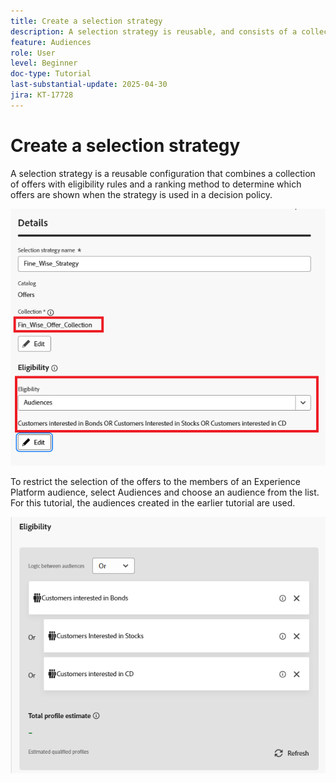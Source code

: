 ```yaml
---
title: Create a selection strategy
description: A selection strategy is reusable, and consists of a collection associated with an eligibility constraint and a ranking method to determine the offers to be shown when selected in a decision policy.
feature: Audiences
role: User
level: Beginner
doc-type: Tutorial
last-substantial-update: 2025-04-30
jira: KT-17728
---
```


# Create a selection strategy

A selection strategy is a reusable configuration that combines a collection of offers with eligibility rules and a ranking method to determine which offers are shown when the strategy is used in a decision policy.



![selection-strategy](assets/fine_wise_selection_strategy.png)

To restrict the selection of the offers to the members of an Experience Platform audience, select Audiences and choose an audience from the list. For this tutorial, the audiences created in the earlier tutorial are used.

![selection-strategy-audiences](assets/selection-strategy.png)